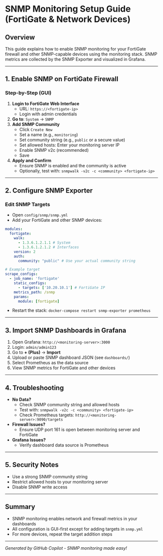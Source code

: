 # SNMP Monitoring Setup Guide (FortiGate & Network Devices)

## Overview
This guide explains how to enable SNMP monitoring for your FortiGate firewall and other SNMP-capable devices using the monitoring stack. SNMP metrics are collected by the SNMP Exporter and visualized in Grafana.

---

## 1. Enable SNMP on FortiGate Firewall

### Step-by-Step (GUI)
1. **Login to FortiGate Web Interface**
   - URL: `https://<fortigate-ip>`
   - Login with admin credentials
2. **Go to**: `System` → `SNMP`
3. **Add SNMP Community**
   - Click `Create New`
   - Set a name (e.g., `monitoring`)
   - Set community string (e.g., `public` or a secure value)
   - Set allowed hosts: Enter your monitoring server IP
   - Enable SNMP v2c (recommended)
   - Save
4. **Apply and Confirm**
   - Ensure SNMP is enabled and the community is active
   - Optionally, test with: `snmpwalk -v2c -c <community> <fortigate-ip>`

---

## 2. Configure SNMP Exporter

### Edit SNMP Targets
- Open `config/snmp/snmp.yml`
- Add your FortiGate and other SNMP devices:

```yaml
modules:
  fortigate:
    walk:
      - 1.3.6.1.2.1.1 # System
      - 1.3.6.1.2.1.2 # Interfaces
    version: 2
    auth:
      community: "public" # Use your actual community string

# Example target
scrape_configs:
  - job_name: 'fortigate'
    static_configs:
      - targets: ['10.20.10.1'] # FortiGate IP
    metrics_path: /snmp
    params:
      module: [fortigate]
```

- Restart the stack: `docker-compose restart snmp-exporter prometheus`

---

## 3. Import SNMP Dashboards in Grafana
1. Open Grafana: `http://<monitoring-server>:3000`
2. Login: `admin/admin123`
3. Go to **+ (Plus)** → **Import**
4. Upload or paste SNMP dashboard JSON (see `dashboards/`)
5. Select Prometheus as the data source
6. View SNMP metrics for FortiGate and other devices

---

## 4. Troubleshooting
- **No Data?**
  - Check SNMP community string and allowed hosts
  - Test with: `snmpwalk -v2c -c <community> <fortigate-ip>`
  - Check Prometheus targets: `http://<monitoring-server>:9090/targets`
- **Firewall Issues?**
  - Ensure UDP port 161 is open between monitoring server and FortiGate
- **Grafana Issues?**
  - Verify dashboard data source is Prometheus

---

## 5. Security Notes
- Use a strong SNMP community string
- Restrict allowed hosts to your monitoring server
- Disable SNMP write access

---

## Summary
- SNMP monitoring enables network and firewall metrics in your dashboards
- All configuration is GUI-first except for adding targets in `snmp.yml`
- For more devices, repeat the target addition steps

---

*Generated by GitHub Copilot - SNMP monitoring made easy!*
